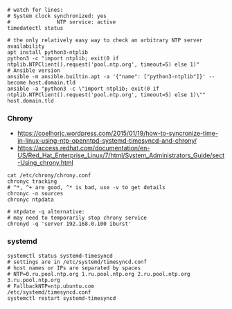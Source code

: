```shell
# watch for lines:
# System clock synchronized: yes
#               NTP service: active
timedatectl status

# the only relatively easy way to check an arbitrary NTP server availability
apt install python3-ntplib
python3 -c "import ntplib; exit(0 if ntplib.NTPClient().request('pool.ntp.org', timeout=5) else 1)"
# Ansible version
ansible -m ansible.builtin.apt -a '{"name": ["python3-ntplib"]}' --become host.domain.tld
ansible -a "python3 -c \"import ntplib; exit(0 if ntplib.NTPClient().request('pool.ntp.org', timeout=5) else 1)\"" host.domain.tld
```

### Chrony

* https://coelhorjc.wordpress.com/2015/01/19/how-to-syncronize-time-in-linux-using-ntp-openntpd-systemd-timesyncd-and-chrony/
* https://access.redhat.com/documentation/en-US/Red_Hat_Enterprise_Linux/7/html/System_Administrators_Guide/sect-Using_chrony.html

```shell
cat /etc/chrony/chrony.conf
chronyc tracking
# ^*, ^+ are good, ^* is bad, use -v to get details
chronyc -n sources
chronyc ntpdata

# ntpdate -q alternative:
# may need to temporarily stop chrony service
chronyd -q 'server 192.168.0.100 iburst'
```

### systemd

```shell
systemctl status systemd-timesyncd
# settings are in /etc/systemd/timesyncd.conf
# host names or IPs are separated by spaces
# NTP=0.ru.pool.ntp.org 1.ru.pool.ntp.org 2.ru.pool.ntp.org 3.ru.pool.ntp.org
# FallbackNTP=ntp.ubuntu.com
/etc/systemd/timesyncd.conf
systemctl restart systemd-timesyncd
```
